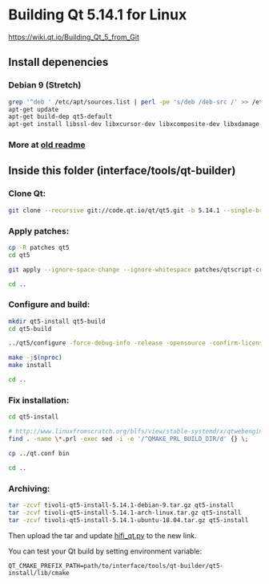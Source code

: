 # Building Qt 5.14.1 for Linux

https://wiki.qt.io/Building_Qt_5_from_Git

## Install depenencies

### Debian 9 (Stretch)

```bash
grep '^deb ' /etc/apt/sources.list | perl -pe 's/deb /deb-src /' >> /etc/apt/sources.list
apt-get update
apt-get build-dep qt5-default
apt-get install libssl-dev libxcursor-dev libxcomposite-dev libxdamage-dev libxrandr-dev libdbus-1-dev libfontconfig1-dev libcap-dev libxtst-dev libpulse-dev libudev-dev libpci-dev libnss3-dev libasound2-dev libxss-dev libegl1-mesa-dev gperf bison flex python git
```

### More at [old readme](README.old.md)

## Inside this folder (interface/tools/qt-builder)

### Clone Qt:

```bash
git clone --recursive git://code.qt.io/qt/qt5.git -b 5.14.1 --single-branch
```

### Apply patches:

```bash
cp -R patches qt5
cd qt5

git apply --ignore-space-change --ignore-whitespace patches/qtscript-crash-fix.patch

cd ..
```

### Configure and build:

```bash
mkdir qt5-install qt5-build
cd qt5-build

../qt5/configure -force-debug-info -release -opensource -confirm-license -recheck-all -nomake tools -nomake tests -nomake examples -skip qttranslations -skip qtserialport -skip qt3d -skip qtlocation -skip qtwayland -skip qtsensors -skip qtgamepad -skip qtspeech -skip qtcharts -skip qtx11extras -skip qtmacextras -skip qtvirtualkeyboard -skip qtpurchasing -skip qtdatavis3d -skip qtpim -skip qtdocgallery -webengine-proprietary-codecs -no-warnings-are-errors -no-pch -c++std c++14 -prefix ../qt5-install

make -j$(nproc)
make install

cd ..
```

### Fix installation:

```bash
cd qt5-install

# http://www.linuxfromscratch.org/blfs/view/stable-systemd/x/qtwebengine.html
find . -name \*.prl -exec sed -i -e '/^QMAKE_PRL_BUILD_DIR/d' {} \;

cp ../qt.conf bin

cd ..
```

### Archiving:

```bash
tar -zcvf tivoli-qt5-install-5.14.1-debian-9.tar.gz qt5-install
tar -zcvf tivoli-qt5-install-5.14.1-arch-linux.tar.gz qt5-install
tar -zcvf tivoli-qt5-install-5.14.1-ubuntu-18.04.tar.gz qt5-install
```

Then upload the tar and update [hifi_qt.py](../../hifi_qt.py) to the new link.

You can test your Qt build by setting environment variable:

```env
QT_CMAKE_PREFIX_PATH=path/to/interface/tools/qt-builder/qt5-install/lib/cmake
```
